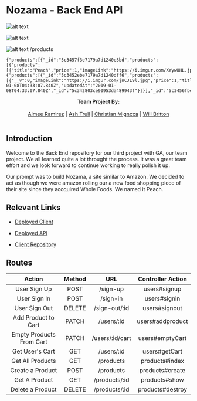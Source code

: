 # Nozama - Back End API

![alt text](https://i.imgur.com/5OqaRfs.png "created")

![alt text](https://i.imgur.com/eFedNKr.png "read")

![alt text](https://i.imgur.com/pjx2A8X.png "updated")
/products
```
{"products":[{"_id":"5c3457f3e7179a7d1240e3bd","products":[{"products":[{"title":"Peach","price":1,"imageLink":"https://i.imgur.com/XWywUHL.jpg","__v":0}],"_id":"5c3452ebe7179a7d1240dff6"},{"products":[{"_id":"5c3452ebe7179a7d1240dff6","products":[{"__v":0,"imageLink":"https://i.imgur.com/jnCJL9l.jpg","price":1,"title":"Apple","createdAt":"2019-01-08T04:33:07.840Z","updatedAt":"2019-01-08T04:33:07.840Z","_id":"5c342803ce90953da489943f"}]}],"_id":"5c3456fbe7179a7d1240e2ef"}]}]}

```
<p align="center">
  <b>Team Project By: </b><br><br>
  <a href="https://github.com/Aimeelr08">Aimee Ramirez</a> |
  <a href="https://github.com/ashtrull">Ash Trull</a> |
  <a href="https://github.com/cmigz">Christian Migncca</a> |
  <a href="https://github.com/wjbritton">Will Britton</a>
  <br><br>
</p>

## Introduction

Welcome to the Back End repository for our third project with GA, our team project.  We all learned quite a lot throught the process.  It was a great team effort and we look forward to continue working to really polish it up.

Our prompt was to build Nozama, a site similar to Amazon.  We decided to act as though we were amazon rolling our a new food shopping piece of their site since they accquired Whole Foods.  We named it Peach.

## Relevant Links

- [Deployed Client](https://wdi-team-project.github.io/nozama-client/)

- [Deployed API](https://limitless-journey-76568.herokuapp.com/)

- [Client Repository](https://github.com/wdi-team-project/nozama-client)


## Routes

|          Action          | Method |       URL       | Controller Action |
|:------------------------:|:------:|:---------------:|:-----------------:|
|       User Sign Up       |  POST  |     /sign-up    |    users#signup   |
|       User Sign In       |  POST  |     /sign-in    |    users#signin   |
|       User Sign Out      | DELETE |  /sign-out/:id  |   users#signout   |
|    Add Product to Cart   |  PATCH |    /users/:id   |  users#addproduct |
| Empty Products From Cart |  PATCH | /users/:id/cart |  users#emptyCart  |
|      Get User's Cart     |   GET  |    /users/:id   |   users#getCart   |
|     Get All Products     |   GET  |    /products    |   products#index  |
|     Create a Product     |  POST  |    /products    |  products#create  |
|      Get A Product       |   GET  |  /products/:id  |   products#show   |
|     Delete a Product     | DELETE |  /products/:id  |  products#destroy |
